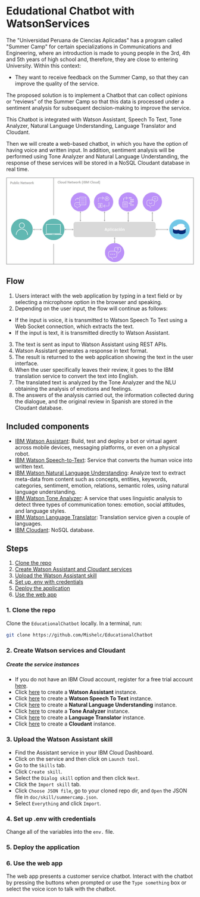 # Edudational Chatbot with WatsonServices
The "Universidad Peruana de Ciencias Aplicadas" has a program called "Summer Camp" for certain specializations in Communications and Engineering, where an introduction is made to young people in the 3rd, 4th and 5th years of high school and, therefore, they are close to entering University. Within this context:
* They want to receive feedback on the Summer Camp, so that they can improve the quality of the service.

The proposed solution is to implement a Chatbot that can collect opinions or “reviews” of the Summer Camp so that this data is processed under a sentiment analysis for subsequent decision-making to improve the service.

This Chatbot is integrated with Watson Assistant, Speech To Text, Tone Analyzer, Natural Language Understanding, Language Translator and Cloudant.

Then we will create a web-based chatbot, in which you have the option of having voice and written input. In addition, sentiment analysis will be performed using Tone Analyzer and Natural Language Understanding, the response of these services will be stored in a NoSQL Cloudant database in real time.

![Arquitectura](/doc/images/arquitectura.jpg)

## Flow
1. Users interact with the web application by typing in a text field or by selecting a microphone option in the browser and speaking.
2. Depending on the user input, the flow will continue as follows:
* If the input is voice, it is transmitted to Watson Speech To Text using a Web Socket connection, which extracts the text.
* If the input is text, it is transmitted directly to Watson Assistant.
3. The text is sent as input to Watson Assistant using REST APIs.
4. Watson Assistant generates a response in text format.
5. The result is returned to the web application showing the text in the user interface.
6. When the user specifically leaves their review, it goes to the IBM translation service to convert the text into English.
7. The translated text is analyzed by the Tone Analyzer and the NLU obtaining the analysis of emotions and feelings.
8. The answers of the analysis carried out, the information collected during the dialogue, and the original review in Spanish are stored in the Cloudant database.

## Included components

* [IBM Watson Assistant](https://www.ibm.com/cloud/watson-assistant/): Build, test and deploy a bot or virtual agent across mobile devices, messaging platforms, or even on a physical robot.
* [IBM Watson Speech-to-Text](https://cloud.ibm.com/catalog/services/speech-to-text): Service that converts the human voice into written text.
* [IBM Watson Natural Language Understanding](https://www.ibm.com/watson/services/natural-language-understanding/): Analyze text to extract meta-data from content such as concepts, entities, keywords, categories, sentiment, emotion, relations, semantic roles, using natural language understanding.
* [IBM Watson Tone Analyzer](https://www.ibm.com/watson/services/tone-analyzer/): A service that uses linguistic analysis to detect three types of communication tones: emotion, social attitudes, and language styles.
* [IBM Watson Language Translator](https://www.ibm.com/watson/services/language-translator/): Translation service given a couple of languages.
* [IBM Cloudant](https://www.ibm.com/cloud/cloudant): NoSQL database.

## Steps

1. [Clone the repo](#1-clone-the-repo)
1. [Create Watson Assistant and Cloudant services](#2-create-watson-services)
1. [Upload the Watson Assistant skill](#3-upload-the-watson-assistant-skill)
1. [Set up .env with credentials](#4-set-up-credentials)
1. [Deploy the application](#5-deploy-the-application)
1. [Use the web app](#6-use-the-web-app)

### 1. Clone the repo

Clone the `EducationalChatbot` locally. In a terminal, run:

```bash
git clone https://github.com/Mishelc/EducationalChatbot
```

### 2. Create Watson services and Cloudant 

<h5>Create the service instances</h5>
  <ul>
    <li>If you do not have an IBM Cloud account, register for a free trial account <a href="https://cloud.ibm.com/login">here</a>.</li>
    <li>Click <a href="https://cloud.ibm.com/catalog/services/watson-assistant">here</a> to create a <b>Watson Assistant</b> instance.</li>
    <li>Click <a href="https://cloud.ibm.com/catalog/services/speech-to-text">here</a> to create a <b>Watson Speech To Text</b> instance.</li>
    <li>Click <a href="https://cloud.ibm.com/catalog/services/natural-language-understanding">here</a> to create a <b>Natural Language Understanding</b> instance.</li>
    <li>Click <a href="https://cloud.ibm.com/catalog/services/tone-analyzer">here</a> to create a <b>Tone Analyzer</b> instance.</li>
    <li>Click <a href="https://cloud.ibm.com/catalog/services/language-translator">here</a> to create a <b>Language Translator</b> instance.</li>
    <li>Click <a href="https://cloud.ibm.com/catalog/services/cloudant">here</a> to create a <b>Cloudant</b> instance.</li>
  </ul>

### 3. Upload the Watson Assistant skill
<p>

* Find the Assistant service in your IBM Cloud Dashboard.
* Click on the service and then click on `Launch tool`.
* Go to the `Skills` tab.
* Click `Create skill`.
* Select the `Dialog skill` option and then click `Next`.
* Click the `Import skill` tab.
* Click `Choose JSON file`, go to your cloned repo dir, and `Open` the JSON file in `doc/skill/summercamp.json`. 
* Select `Everything` and click `Import`.

</p>

### 4. Set up .env with credentials
Change all of the variables into the `env.` file.
### 5. Deploy the application


### 6. Use the web app
The web app presents a customer service chatbot. Interact with the chatbot by pressing the buttons when prompted or use the `Type something` box or select the voice icon to talk with the chatbot.
